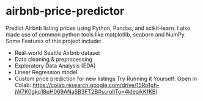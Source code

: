 # airbnb-price-predictor
Predict Airbnb listing prices using Python, Pandas, and scikit-learn. I also made use of common python tools like matplotlib, seaborn and NumPy.
Some Features of this project include:
- Real-world Seattle Airbnb dataset 
- Data cleaning & preprocessing
- Exploratory Data Analysis (EDA)
- Linear Regression model
- Custom price prediction for new listings
Try Running it Yourself:
Open in Colab: https://colab.research.google.com/drive/15Rp1gh-jW7K0gkq18pH069ANaSB3FT2B#scrollTo=4kleqikKfKBl


